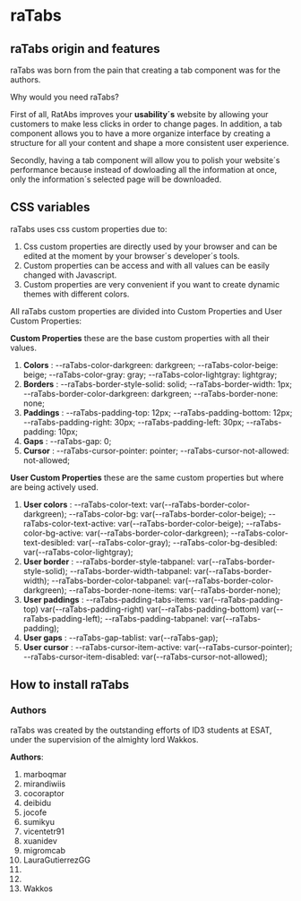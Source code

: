 # raTabs

## raTabs origin and features

raTabs was born from the pain that creating a tab component was for the authors.

Why would you need raTabs?

First of all, RatAbs improves your **usability´s** website by allowing your customers to make less clicks in order to change pages. In addition, a tab component allows you to have a more organize interface by creating a structure for all your content and shape a more consistent user experience.

Secondly, having a tab component will allow you to polish your website´s performance because instead of dowloading all the information at once, only the information´s selected page will be downloaded.

## CSS variables

raTabs uses css custom properties due to:

1. Css custom properties are directly used by your browser and can be edited at the moment by your browser´s developer´s tools.
2. Custom properties can be access and with all values can be easily changed with Javascript.
3. Custom properties are very convenient if you want to create dynamic themes with different colors.

All raTabs custom properties are divided into Custom Properties and User Custom Properties:

**Custom Properties** these are the base custom properties with all their values.

1. **Colors** :
   --raTabs-color-darkgreen: darkgreen;
   --raTabs-color-beige: beige;
   --raTabs-color-gray: gray;
   --raTabs-color-lightgray: lightgray;
2. **Borders** :
   --raTabs-border-style-solid: solid;
   --raTabs-border-width: 1px;
   --raTabs-border-color-darkgreen: darkgreen;
   --raTabs-border-none: none;
3. **Paddings** :
   --raTabs-padding-top: 12px;
   --raTabs-padding-bottom: 12px;
   --raTabs-padding-right: 30px;
   --raTabs-padding-left: 30px;
   --raTabs-padding: 10px;
4. **Gaps** :
   --raTabs-gap: 0;
5. **Cursor** :
   --raTabs-cursor-pointer: pointer;
   --raTabs-cursor-not-allowed: not-allowed;

**User Custom Properties** these are the same custom properties but where are being actively used.

1. **User colors** :
   --raTabs-color-text: var(--raTabs-border-color-darkgreen);
   --raTabs-color-bg: var(--raTabs-border-color-beige);
   --raTabs-color-text-active: var(--raTabs-border-color-beige);
   --raTabs-color-bg-active: var(--raTabs-border-color-darkgreen);
   --raTabs-color-text-desibled: var(--raTabs-color-gray);
   --raTabs-color-bg-desibled: var(--raTabs-color-lightgray);
2. **User border** :
   --raTabs-border-style-tabpanel: var(--raTabs-border-style-solid);
   --raTabs-border-width-tabpanel: var(--raTabs-border-width);
   --raTabs-border-color-tabpanel: var(--raTabs-border-color-darkgreen);
   --raTabs-border-none-items: var(--raTabs-border-none);
3. **User paddings** :
   --raTabs-padding-tabs-items: var(--raTabs-padding-top)
   var(--raTabs-padding-right) var(--raTabs-padding-bottom)
   var(--raTabs-padding-left);
   --raTabs-padding-tabpanel: var(--raTabs-padding);
4. **User gaps** :
   --raTabs-gap-tablist: var(--raTabs-gap);
5. **User cursor** :
   --raTabs-cursor-item-active: var(--raTabs-cursor-pointer);
   --raTabs-cursor-item-disabled: var(--raTabs-cursor-not-allowed);

## How to install raTabs

### Authors

raTabs was created by the outstanding efforts of ID3 students at ESAT, under the supervision of the almighty lord Wakkos.

**Authors**:

1. marboqmar
2. mirandiwiis
3. cocoraptor
4. deibidu
5. jocofe
6. sumikyu
7. vicentetr91
8. xuanidev
9. migromcab
10. LauraGutierrezGG
11.
12.
13. Wakkos
